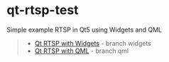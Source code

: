 # qt-rtsp-test
Simple example RTSP in Qt5 using Widgets and QML

> - [Qt RTSP with Widgets](https://github.com/cleitonbueno/qt-rtsp-test/tree/widgets) - branch widgets
> - [Qt RTSP with QML](https://github.com/cleitonbueno/qt-rtsp-test/tree/qml) - branch qml
